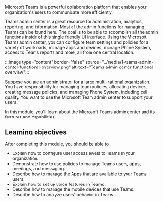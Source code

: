 Microsoft Teams is a powerful collaboration platform that enables your organization's users to communicate more efficiently.

Teams admin center is a great resource for administration, analytics, reporting, and information. Most of the admin functions for managing Teams can be found here. The goal is to be able to accomplish all the admin functions inside of this single friendly UI interface.  Using the Microsoft Teams admin center, you can configure team settings and policies for a variety of workloads, manage apps and devices, manage Phone System, access to Teams reports and more, all from one central location.

:::image type="content" border="false" source="../media/1-teams-admin-center-functional-overview.png" alt-text="Teams admin center functional overview":::

Suppose you are an administrator for a large multi-national organization. You have responsibility for managing team policies, allocating devices, creating message policies, and managing Phone System, including call quality. You want to use the Microsoft Team admin center to support your users.

In this module, you'll learn about the Microsoft Teams admin center and its features and capabilities.

## Learning objectives

After completing this module, you should be able to:

- Explain how to configure user access levels to Teams in your organization.
- Demonstrate how to use policies to manage Teams users, apps, meetings, and messaging.
- Describe how to manage the Apps that are available to your Teams users.
- Explain how to set up voice features in Teams.
- Describe how to manage the mobile devices that use Teams.
- Describe how to analyze users' behavior in Teams.
